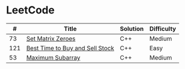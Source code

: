 
LeetCode
========

| # | Title | Solution | Difficulty |
|---| ----- | -------- | ---------- |
|73|[Set Matrix Zeroes](https://leetcode.com/problems/set-matrix-zeroes/)  | C++ | Medium
|121|[Best Time to Buy and Sell Stock](https://leetcode.com/problems/best-time-to-buy-and-sell-stock/) | C++ | Easy
|53|[ Maximum Subarray](https://leetcode.com/problems/maximum-subarray/)|C++ | Medium


